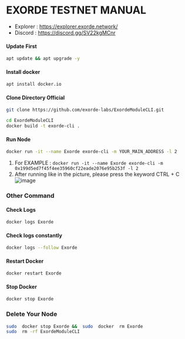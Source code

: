 # EXORDE TESTNET MANUAL

 * Explorer : https://explorer.exorde.network/
 * Discord  : https://discord.gg/SV22kgMCnr

#### Update First
```bash
apt update && apt upgrade -y
```
#### Install docker
```bash
apt install docker.io
```
#### Clone Directory Official
```bash
git clone https://github.com/exorde-labs/ExordeModuleCLI.git
```
```bash
cd ExordeModuleCLI
docker build -t exorde-cli .
```
#### Run Node
```bash
docker run -it --name Exorde exorde-cli -m YOUR_MAIN_ADDRESS -l 2
```
 1. For EXAMPLE : ``docker run -it --name Exorde exorde-cli -m 0x199d5ed7f45f4ee35960cf22eade2076e95b253f -l 2``
 2. After running like in the picture, please press the keyword CTRL + C
![image](https://user-images.githubusercontent.com/116246591/201244372-9b4bf3e6-2705-47d6-817c-c76235d74e97.png)

### Other Command
#### Check Logs
```bash
docker logs Exorde
```
#### Check logs constantly
```bash
docker logs --follow Exorde
```
#### Restart Docker
```bash
docker restart Exorde
```
#### Stop Docker
```bash
docker stop Exorde
```
### Delete Your Node
```bash
sudo  docker stop Exorde &&  sudo  docker  rm Exorde
sudo  rm -rf ExordeModuleCLI
```
